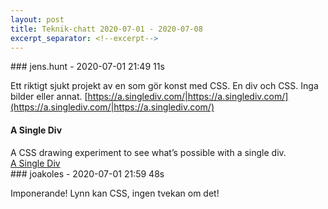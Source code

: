 ```yaml
---
layout: post
title: Teknik-chatt 2020-07-01 - 2020-07-08
excerpt_separator: <!--excerpt-->
---
```

<section class="message" markdown="1">
### jens.hunt - 2020-07-01 21:49 11s

Ett riktigt sjukt projekt av en som gör konst med CSS. En div och CSS. Inga bilder eller annat. [https://a.singlediv.com/|https://a.singlediv.com/](https://a.singlediv.com/|https://a.singlediv.com/)

<div class="attachment"><h4>A Single Div</h4><div class="text">A CSS drawing experiment to see what’s possible with a single div.</div>
<a href="https://a.singlediv.com/">A Single Div</a></div>
    
</section>
<section class="message" markdown="1">
### joakoles - 2020-07-01 21:59 48s

Imponerande! Lynn kan CSS, ingen tvekan om det!

<!--excerpt-->
</section>